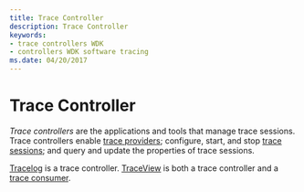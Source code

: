 ```yaml
---
title: Trace Controller
description: Trace Controller
keywords:
- trace controllers WDK
- controllers WDK software tracing
ms.date: 04/20/2017
---
```


# Trace Controller


*Trace controllers* are the applications and tools that manage trace sessions. Trace controllers enable [trace providers](trace-provider.md); configure, start, and stop [trace sessions](trace-session.md); and query and update the properties of trace sessions.

[Tracelog](tracelog.md) is a trace controller. [TraceView](traceview.md) is both a trace controller and a [trace consumer](trace-consumer.md).

 

 





